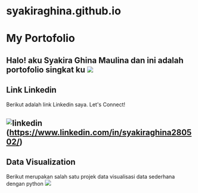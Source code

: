 # syakiraghina.github.io
# My Portofolio
Halo! aku Syakira Ghina Maulina dan ini adalah portofolio singkat ku
![](https://api.um.ac.id/akademik/operasional/GetFoto.ptikUM?nim=200322615267&angkatan=2020)
---

## Link Linkedin
Berikut adalah link Linkedin saya. Let's Connect!

![linkedin](https://cdn.exclaimer.com/Handbook%20Images/linkedin-icon_square_16x16.png)(https://www.linkedin.com/in/syakiraghina280502/)
---

## Data Visualization
Berikut merupakan salah satu projek data visualisasi data sederhana dengan python
[![](https://img.shields.io/badge/Google_Colab-Run_on_Google_Colab-orange?logo=googlecolab&style=flat-square)](https://colab.research.google.com/drive/1gc_TquM0HLes96t8VlN1xuFsD5Mrlm1_?usp=sharing)

